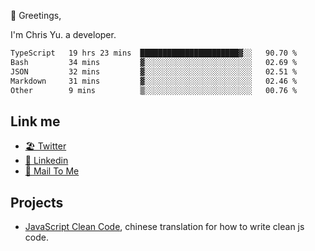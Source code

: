 👋 Greetings, 

I'm Chris Yu. a developer. 


<!--START_SECTION:waka-->

```txt
TypeScript   19 hrs 23 mins  ██████████████████████▓░░   90.70 %
Bash         34 mins         ▓░░░░░░░░░░░░░░░░░░░░░░░░   02.69 %
JSON         32 mins         ▓░░░░░░░░░░░░░░░░░░░░░░░░   02.51 %
Markdown     31 mins         ▓░░░░░░░░░░░░░░░░░░░░░░░░   02.46 %
Other        9 mins          ▒░░░░░░░░░░░░░░░░░░░░░░░░   00.76 %
```

<!--END_SECTION:waka-->

## Link me

- [🏖️ Twitter](https://twitter.com/yuetong3yu)
- [🧳 Linkedin](https://www.linkedin.com/in/yuetong3yu)
- [📧 Mail To Me](mailto:yuetong3yu@gmail.com)


## Projects 

- [JavaScript Clean Code](https://js-clean-code-cn.vercel.app/), chinese translation for how to write clean js code.
